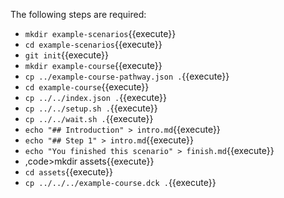 
The following steps are required:
* `mkdir example-scenarios`{{execute}}
* `cd example-scenarios`{{execute}}
* `git init`{{execute}}
* `mkdir example-course`{{execute}}
* `cp ../example-course-pathway.json .`{{execute}}
* `cd example-course`{{execute}}
* `cp ../../index.json .`{{execute}}
* `cp ../../setup.sh .`{{execute}}
* `cp ../../wait.sh .`{{execute}}
* `echo "## Introduction" > intro.md`{{execute}}
* `echo "## Step 1" > intro.md`{{execute}}
* `echo "You finished this scenario" > finish.md`{{execute}}
* ,code&gt;mkdir assets\{\{execute\}\}
* `cd assets`{{execute}}
* `cp ../../../example-course.dck .`{{execute}}
